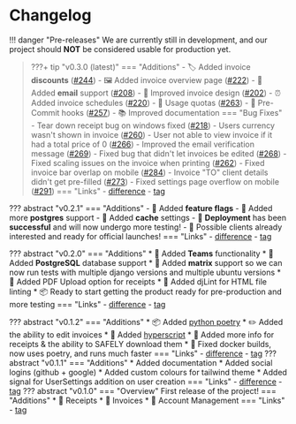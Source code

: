 # Changelog

!!! danger "Pre-releases"
	We are currently still in development, and our project should **NOT** be considered usable for production yet.

> ???+ tip "v0.3.0 (latest)"
	=== "Additions"
		- 🏷 Added invoice **discounts** ([#244](https://github.com/TreyWW/MyFinances/pull/244))
		- 🖼 Added invoice overview page ([#222](https://github.com/TreyWW/MyFinances/pull/222))
		- 📨 Added **email** support ([#208](https://github.com/TreyWW/MyFinances/pull/208))
		- 🧾 Improved invoice design ([#202](https://github.com/TreyWW/MyFinances/pull/202))
		- ⏰ Added invoice schedules ([#220](https://github.com/TreyWW/MyFinances/pull/220))
		- 📁 Usage quotas ([#263](https://github.com/TreyWW/MyFinances/pull/263))
		- 🎣 Pre-Commit hooks ([#257](https://github.com/TreyWW/MyFinances/pull/257))
		- 📚 Improved documentation
	=== "Bug Fixes"
		- Tear down receipt bug on windows fixed ([#218](https://github.com/TreyWW/MyFinances/pull/218))
		- Users currency wasn't shown in invoice ([#260](https://github.com/TreyWW/MyFinances/pull/260))
		- User not able to view invoice if it had a total price of 0 ([#266](https://github.com/TreyWW/MyFinances/pull/266))
		- Improved the email verification message ([#269](https://github.com/TreyWW/MyFinances/pull/269))
		- Fixed bug that didn't let invoices be edited ([#268](https://github.com/TreyWW/MyFinances/pull/268))
		- Fixed scaling issues on the invoice when printing ([#262](https://github.com/TreyWW/MyFinances/pull/262))
		- Fixed invoice bar overlap on mobile ([#284](https://github.com/TreyWW/MyFinances/pull/284))
		- Invoice "TO" client details didn't get pre-filled ([#273](https://github.com/TreyWW/MyFinances/pull/273))
		- Fixed settings page overflow on mobile ([#291](https://github.com/TreyWW/MyFinances/pull/291))
	=== "Links"
		- [difference](https://github.com/TreyWW/MyFinances/compare/v0.2.1...v0.3.0)
		- [tag](https://github.com/TreyWW/MyFinances/releases/tag/v0.3.0)

??? abstract "v0.2.1"
	=== "Additions"
		- 🚩 Added **feature flags**
		- 🐘 Added more **postgres** support
		- 🚅 Added **cache** settings
		- 🎉 **Deployment** has been **successful** and will now undergo more testing!
		- 👋 Possible clients already interested and ready for official launches!
	=== "Links"
		- [difference](https://github.com/TreyWW/MyFinances/compare/v0.2.0...v0.2.1)
		- [tag](https://github.com/TreyWW/MyFinances/releases/tag/v0.2.1)


??? abstract "v0.2.0"
	=== "Additions"
		* 👥 Added **Teams** functionality
		* 🐘 Added **PostgreSQL** database support
		* 🐧 Added **matrix** support so we can now run tests with multiple django versions and multiple ubuntu versions
		* 🧾 Added PDF Upload option for receipts
		* 🧹 Added djLint for HTML file linting
		* 📦 Ready to start getting the product ready for pre-production and more testing
	=== "Links"
		- [difference](https://github.com/TreyWW/MyFinances/compare/v0.1.2...v0.2.0)
		- [tag](https://github.com/TreyWW/MyFinances/releases/tag/v0.2.0)

??? abstract "v0.1.2"
	=== "Additions"
		* 📦 Added [python poetry](https://python-poetry.org/)
		* ✏️ Added the ability to edit invoices
		* 📜 Added [hyperscript](https://hyperscript.org/)
		* 🧾 Added more info for receipts & the ability to SAFELY download them
		* 🐬 Fixed docker builds, now uses poetry, and runs much faster
	=== "Links"
		- [difference](https://github.com/TreyWW/MyFinances/compare/v0.1.1...v0.1.2)
		- [tag](https://github.com/TreyWW/MyFinances/releases/tag/v0.1.2)
??? abstract "v0.1.1"
	=== "Additions"
		* Added documentation
		* Added social logins (github + google)
		* Added custom colours for tailwind theme
		* Added signal for UserSettings addition on user creation
	=== "Links"
		- [difference](https://github.com/TreyWW/MyFinances/compare/v0.1.0...v0.1.1)
		- [tag](https://github.com/TreyWW/MyFinances/releases/tag/v0.1.1)
??? abstract "v0.1.0"
	=== "Overview"
		First release of the project!
	=== "Additions"
    	* 🧾 Receipts
		* 📜 Invoices
		* 🧔 Account Management
	=== "Links"
		- [tag](https://github.com/TreyWW/MyFinances/releases/tag/v0.1.0)

